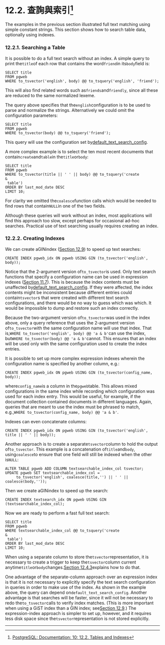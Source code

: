 # 12.2. 查詢與索引[^1]

The examples in the previous section illustrated full text matching using simple constant strings. This section shows how to search table data, optionally using indexes.

### 12.2.1. Searching a Table

It is possible to do a full text search without an index. A simple query to print the`title`of each row that contains the word`friend`in its`body`field is:

```
SELECT title
FROM pgweb
WHERE to_tsvector('english', body) @@ to_tsquery('english', 'friend');

```

This will also find related words such as`friends`and`friendly`, since all these are reduced to the same normalized lexeme.

The query above specifies that the`english`configuration is to be used to parse and normalize the strings. Alternatively we could omit the configuration parameters:

```
SELECT title
FROM pgweb
WHERE to_tsvector(body) @@ to_tsquery('friend');

```

This query will use the configuration set by[default\_text\_search\_config](https://www.postgresql.org/docs/10/static/runtime-config-client.html#guc-default-text-search-config).

A more complex example is to select the ten most recent documents that contain`create`and`table`in the`title`or`body`:

```
SELECT title
FROM pgweb
WHERE to_tsvector(title || ' ' || body) @@ to_tsquery('create 
&
 table')
ORDER BY last_mod_date DESC
LIMIT 10;

```

For clarity we omitted the`coalesce`function calls which would be needed to find rows that contain`NULL`in one of the two fields.

Although these queries will work without an index, most applications will find this approach too slow, except perhaps for occasional ad-hoc searches. Practical use of text searching usually requires creating an index.

### 12.2.2. Creating Indexes

We can create aGINindex \([Section 12.9](https://www.postgresql.org/docs/10/static/textsearch-indexes.html)\) to speed up text searches:

```
CREATE INDEX pgweb_idx ON pgweb USING GIN (to_tsvector('english', body));

```

Notice that the 2-argument version of`to_tsvector`is used. Only text search functions that specify a configuration name can be used in expression indexes \([Section 11.7](https://www.postgresql.org/docs/10/static/indexes-expressional.html)\). This is because the index contents must be unaffected by[default\_text\_search\_config](https://www.postgresql.org/docs/10/static/runtime-config-client.html#guc-default-text-search-config). If they were affected, the index contents might be inconsistent because different entries could contain`tsvector`s that were created with different text search configurations, and there would be no way to guess which was which. It would be impossible to dump and restore such an index correctly.

Because the two-argument version of`to_tsvector`was used in the index above, only a query reference that uses the 2-argument version of`to_tsvector`with the same configuration name will use that index. That is,`WHERE to_tsvector('english', body) @@ 'a & b'`can use the index, but`WHERE to_tsvector(body) @@ 'a & b'`cannot. This ensures that an index will be used only with the same configuration used to create the index entries.

It is possible to set up more complex expression indexes wherein the configuration name is specified by another column, e.g.:

```
CREATE INDEX pgweb_idx ON pgweb USING GIN (to_tsvector(config_name, body));

```

where`config_name`is a column in the`pgweb`table. This allows mixed configurations in the same index while recording which configuration was used for each index entry. This would be useful, for example, if the document collection contained documents in different languages. Again, queries that are meant to use the index must be phrased to match, e.g.,`WHERE to_tsvector(config_name, body) @@ 'a & b'`.

Indexes can even concatenate columns:

```
CREATE INDEX pgweb_idx ON pgweb USING GIN (to_tsvector('english', title || ' ' || body));

```

Another approach is to create a separate`tsvector`column to hold the output of`to_tsvector`. This example is a concatenation of`title`and`body`, using`coalesce`to ensure that one field will still be indexed when the other is`NULL`:

```
ALTER TABLE pgweb ADD COLUMN textsearchable_index_col tsvector;
UPDATE pgweb SET textsearchable_index_col =
     to_tsvector('english', coalesce(title,'') || ' ' || coalesce(body,''));

```

Then we create aGINindex to speed up the search:

```
CREATE INDEX textsearch_idx ON pgweb USING GIN (textsearchable_index_col);

```

Now we are ready to perform a fast full text search:

```
SELECT title
FROM pgweb
WHERE textsearchable_index_col @@ to_tsquery('create 
&
 table')
ORDER BY last_mod_date DESC
LIMIT 10;

```

When using a separate column to store the`tsvector`representation, it is necessary to create a trigger to keep the`tsvector`column current anytime`title`or`body`changes.[Section 12.4.3](https://www.postgresql.org/docs/10/static/textsearch-features.html#textsearch-update-triggers)explains how to do that.

One advantage of the separate-column approach over an expression index is that it is not necessary to explicitly specify the text search configuration in queries in order to make use of the index. As shown in the example above, the query can depend on`default_text_search_config`. Another advantage is that searches will be faster, since it will not be necessary to redo the`to_tsvector`calls to verify index matches. \(This is more important when using a GiST index than a GIN index; see[Section 12.9](https://www.postgresql.org/docs/10/static/textsearch-indexes.html).\) The expression-index approach is simpler to set up, however, and it requires less disk space since the`tsvector`representation is not stored explicitly.

---

  


[^1]:  [PostgreSQL: Documentation: 10: 12.2. Tables and Indexes](https://www.postgresql.org/docs/10/static/textsearch-tables.html)

